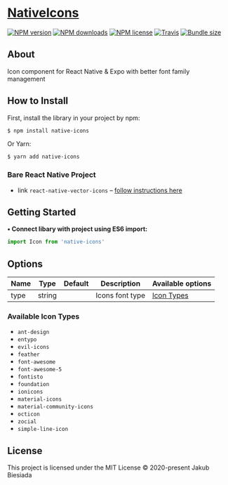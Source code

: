 # [NativeIcons](https://github.com/native-ly/native-icons)

[![NPM version](https://img.shields.io/npm/v/native-icons?style=flat-square)](https://www.npmjs.com/package/native-icons)
[![NPM downloads](https://img.shields.io/npm/dm/native-icons?style=flat-square)](https://www.npmjs.com/package/native-icons)
[![NPM license](https://img.shields.io/npm/l/native-icons?style=flat-square)](https://www.npmjs.com/package/native-icons)
[![Travis](https://img.shields.io/travis/native-ly/native-icons?style=flat-square)](https://travis-ci.org/native-ly/native-icons)
[![Bundle size](https://img.shields.io/bundlephobia/min/native-icons?style=flat-square)](https://bundlephobia.com/result?p=native-icons)

## About

Icon component for React Native & Expo with better font family management

## How to Install

First, install the library in your project by npm:

```sh
$ npm install native-icons
```

Or Yarn:

```sh
$ yarn add native-icons
```

### Bare React Native Project

- link `react-native-vector-icons` – [follow instructions here](https://github.com/oblador/react-native-vector-icons#installation)

## Getting Started

**• Connect libary with project using ES6 import:**

```js
import Icon from 'native-icons'
```

## Options

| Name | Type   | Default | Description     | Available options                   |
| ---- | ------ | ------- | --------------- | ----------------------------------- |
| type | string | ` `     | Icons font type | [Icon Types](#available-icon-types) |

### Available Icon Types

- `ant-design`
- `entypo`
- `evil-icons`
- `feather`
- `font-awesome`
- `font-awesome-5`
- `fontisto`
- `foundation`
- `ionicons`
- `material-icons`
- `material-community-icons`
- `octicon`
- `zocial`
- `simple-line-icon`

## License

This project is licensed under the MIT License © 2020-present Jakub Biesiada
